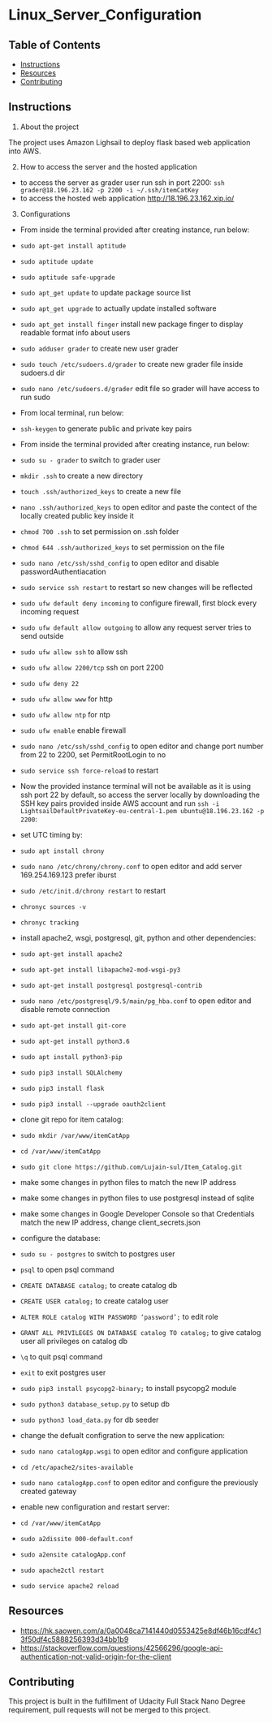 # Linux_Server_Configuration
## Table of Contents

* [Instructions](#instructions)
* [Resources](#resources)
* [Contributing](#contributing)

## Instructions

1. About the project

The project uses Amazon Lighsail to deploy flask based web application into AWS.


2. How to access the server and the hosted application

- to access the server as grader user run ssh in port 2200: `ssh grader@18.196.23.162 -p 2200 -i ~/.ssh/itemCatKey` 
- to access the hosted web application http://18.196.23.162.xip.io/ 


3. Configurations

- From inside the terminal provided after creating instance, run below:
 - `sudo apt-get install aptitude`
 - `sudo aptitude update`
 - `sudo aptitude safe-upgrade`
 - `sudo apt_get update` to update package source list
 - `sudo apt_get upgrade` to actually update installed software
 - `sudo apt_get install finger` install new package finger to display readable format info about users
 - `sudo adduser grader` to create new user grader 
 - `sudo touch /etc/sudoers.d/grader` to create new grader file inside sudoers.d dir
 - `sudo nano /etc/sudoers.d/grader` edit file so grader will have access to run sudo

- From local terminal, run below:
 - `ssh-keygen` to generate public and private key pairs 

- From inside the terminal provided after creating instance, run below:
 - `sudo su - grader` to switch to grader user
 - `mkdir .ssh` to create a new directory
 - `touch .ssh/authorized_keys` to create a new file 
 - `nano .ssh/authorized_keys` to open editor and paste the contect of the locally created public key inside it
 - `chmod 700 .ssh` to set permission on .ssh folder
 - `chmod 644 .ssh/authorized_keys` to set permission on the file
 - `sudo nano /etc/ssh/sshd_config` to open editor and disable passwordAuthentiacation
 - `sudo service ssh restart` to restart so new changes will be reflected
 - `sudo ufw default deny incoming` to configure firewall, first block every incoming request
 - `sudo ufw default allow outgoing` to allow any request server tries to send outside
 - `sudo ufw allow ssh` to allow ssh
 - `sudo ufw allow 2200/tcp` ssh on port 2200
 - `sudo ufw deny 22`
 - `sudo ufw allow www` for http
 - `sudo ufw allow ntp` for ntp
 - `sudo ufw enable` enable firewall
 - `sudo nano /etc/ssh/sshd_config` to open editor and change port number from 22 to 2200, set PermitRootLogin to no
 - `sudo service ssh force-reload` to restart

- Now the provided instance terminal will not be available as it is using ssh port 22 by default, so access the server locally by downloading the SSH key pairs provided inside AWS account and run `ssh -i LightsailDefaultPrivateKey-eu-central-1.pem ubuntu@18.196.23.162 -p 2200`:
 - set UTC timing by:
  - `sudo apt install chrony`
  - `sudo nano /etc/chrony/chrony.conf` to open editor and add server 169.254.169.123 prefer iburst
  - `sudo /etc/init.d/chrony restart` to restart
  - `chronyc sources -v`
  - `chronyc tracking`
 - install apache2, wsgi, postgresql, git, python and other dependencies:
  - `sudo apt-get install apache2`
  - `sudo apt-get install libapache2-mod-wsgi-py3`
  - `sudo apt-get install postgresql postgresql-contrib`
  - `sudo nano /etc/postgresql/9.5/main/pg_hba.conf` to open editor and disable remote connection
  - `sudo apt-get install git-core`
  - `sudo apt-get install python3.6`
  - `sudo apt install python3-pip`
  - `sudo pip3 install SQLAlchemy`
  - `sudo pip3 install flask`
  - `sudo pip3 install --upgrade oauth2client`
 - clone git repo for item catalog:
  - `sudo mkdir /var/www/itemCatApp`
  - `cd /var/www/itemCatApp`
  - `sudo git clone https://github.com/Lujain-sul/Item_Catalog.git`
  - make some changes in python files to match the new IP address
  - make some changes in python files to use postgresql instead of sqlite
  - make some changes in Google Developer Console so that Credentials match the new IP address, change client_secrets.json 
 - configure the database: 
  - `sudo su - postgres` to switch to postgres user
  - `psql` to open psql command 
  - `CREATE DATABASE catalog;` to create catalog db
  - `CREATE USER catalog;` to create catalog user
  - `ALTER ROLE catalog WITH PASSWORD ‘password’;` to edit role
  - `GRANT ALL PRIVILEGES ON DATABASE catalog TO catalog;` to give catalog user all privileges on catalog db
  - `\q` to quit psql command
  - `exit` to exit postgres user 
  - `sudo pip3 install psycopg2-binary;` to install psycopg2 module
  - `sudo python3 database_setup.py` to setup db
  - `sudo python3 load_data.py` for db seeder
 - change the defualt configration to serve the new application:
  - `sudo nano catalogApp.wsgi` to open editor and configure application
  - `cd /etc/apache2/sites-available`
  - `sudo nano catalogApp.conf` to open editor and configure the previously created gateway 
 - enable new configuration and restart server:
  - `cd /var/www/itemCatApp`
  - `sudo a2dissite 000-default.conf`
  - `sudo a2ensite catalogApp.conf`
  - `sudo apache2ctl restart`
  - `sudo service apache2 reload`


## Resources

- https://hk.saowen.com/a/0a0048ca7141440d0553425e8df46b16cdf4c13f50df4c5888256393d34bb1b9
- https://stackoverflow.com/questions/42566296/google-api-authentication-not-valid-origin-for-the-client


## Contributing

This project is built in the fulfillment of Udacity Full Stack Nano Degree requirement, pull requests will not be merged to this project.

